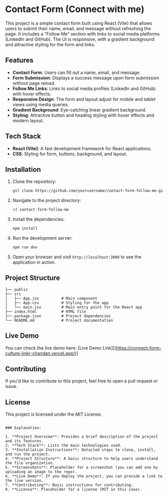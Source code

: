 
# Contact Form (Connect with me)

This project is a simple contact form built using React (Vite) that allows users to submit their name, email, and message without refreshing the page. It includes a "Follow Me" section with links to social media platforms (LinkedIn and GitHub). The UI is responsive, with a gradient background and attractive styling for the form and links.

## Features

- **Contact Form**: Users can fill out a name, email, and message.
- **Form Submission**: Displays a success message upon form submission without page reload.
- **Follow Me Links**: Links to social media profiles (LinkedIn and GitHub) with hover effects.
- **Responsive Design**: The form and layout adjust for mobile and tablet views using media queries.
- **Gradient Background**: Eye-catching linear gradient background.
- **Styling**: Attractive button and heading styling with hover effects and modern layout.

## Tech Stack

- **React (Vite)**: A fast development framework for React applications.
- **CSS**: Styling for form, buttons, background, and layout.

## Installation

1. Clone the repository:

   ```bash
   git clone https://github.com/yourusername/contact-form-follow-me.git
   ```

2. Navigate to the project directory:

   ```bash
   cd contact-form-follow-me
   ```

3. Install the dependencies:

   ```bash
   npm install
   ```

4. Run the development server:

   ```bash
   npm run dev
   ```

5. Open your browser and visit `http://localhost:3000` to see the application in action.

## Project Structure

```
├── public
├── src
│   ├── App.jsx          # Main component
│   ├── App.css          # Styling for the app
│   └── main.jsx         # Main entry point for the React app
├── index.html           # HTML file
├── package.json         # Project dependencies
└── README.md            # Project documentation
```


## Live Demo

You can check the live demo here: [Live Demo Link][(https://connect-form-culture-linkr-chandan.vercel.app/)]
## Contributing

If you'd like to contribute to this project, feel free to open a pull request or issue.

## License

This project is licensed under the MIT License.
```

### Explanation:

1. **Project Overview**: Provides a brief description of the project and its features.
2. **Tech Stack**: Lists the main technologies used.
3. **Installation Instructions**: Detailed steps to clone, install, and run the project.
4. **Project Structure**: A basic structure to help users understand the file organization.
5. **Screenshots**: Placeholder for a screenshot (you can add one by uploading an image to the repo).
6. **Live Demo**: If you deploy the project, you can provide a link to the live version.
7. **Contributing**: Basic instructions for contributing.
8. **License**: Placeholder for a license (MIT in this case).
